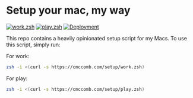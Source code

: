 # Setup your mac, my way
[![work.zsh](https://github.com/cmccomb/setup/actions/workflows/test-work.yml/badge.svg)](https://github.com/cmccomb/setup/actions/workflows/test-work.yml)
[![play.zsh](https://github.com/cmccomb/setup/actions/workflows/test-play.yml/badge.svg)](https://github.com/cmccomb/setup/actions/workflows/test-play.yml)
[![Deployment](https://github.com/cmccomb/setup/actions/workflows/static.yml/badge.svg)](https://github.com/cmccomb/setup/actions/workflows/static.yml)

This repo contains a heavily opinionated setup script for my Macs. To use this script, simply run:
    
For work:
```bash
zsh -i <(curl -s https://cmccomb.com/setup/work.zsh)
```

For play:
```bash
zsh -i <(curl -s https://cmccomb.com/setup/play.zsh)
```
